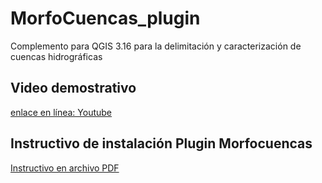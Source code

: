 # MorfoCuencas_plugin
 Complemento para QGIS 3.16 para la delimitación y caracterización de cuencas hidrográficas

 ## Video demostrativo
[enlace en línea: Youtube](https://youtu.be/_5J3kgTd3-Q) 

 ## Instructivo de instalación Plugin Morfocuencas
 [Instructivo en archivo PDF](./instructivo)
